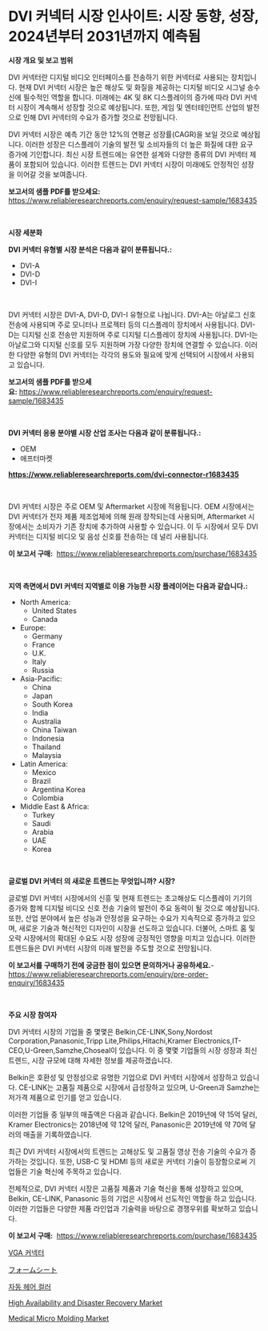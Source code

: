 <p><h1>DVI 커넥터 시장 인사이트: 시장 동향, 성장, 2024년부터 2031년까지 예측됨</h1></p><p><strong>시장 개요 및 보고 범위</strong></p>
<p><p>DVI 커넥터란 디지털 비디오 인터페이스를 전송하기 위한 커넥터로 사용되는 장치입니다. 현재 DVI 커넥터 시장은 높은 해상도 및 화질을 제공하는 디지털 비디오 시그널 송수신에 필수적인 역할을 합니다. 미래에는 4K 및 8K 디스플레이의 증가에 따라 DVI 커넥터 시장이 계속해서 성장할 것으로 예상됩니다. 또한, 게임 및 엔터테인먼트 산업의 발전으로 인해 DVI 커넥터의 수요가 증가할 것으로 전망됩니다.</p><p>DVI 커넥터 시장은 예측 기간 동안 12%의 연평균 성장률(CAGR)을 보일 것으로 예상됩니다. 이러한 성장은 디스플레이 기술의 발전 및 소비자들의 더 높은 화질에 대한 요구 증가에 기인합니다. 최신 시장 트렌드에는 유연한 설계와 다양한 종류의 DVI 커넥터 제품이 포함되어 있습니다. 이러한 트렌드는 DVI 커넥터 시장이 미래에도 안정적인 성장을 이어갈 것을 보여줍니다.</p></p>
<p><strong>보고서의 샘플 PDF를 받으세요:</strong> <a href="https://www.reliableresearchreports.com/enquiry/request-sample/1683435">https://www.reliableresearchreports.com/enquiry/request-sample/1683435</a></p>
<p>&nbsp;</p>
<p><strong>시장 세분화</strong></p>
<p><strong>DVI 커넥터 유형별 시장 분석은 다음과 같이 분류됩니다.:</strong></p>
<p><ul><li>DVI-A</li><li>DVI-D</li><li>DVI-I</li></ul></p>
<p>&nbsp;</p>
<p><p>DVI 커넥터 시장은 DVI-A, DVI-D, DVI-I 유형으로 나뉩니다. DVI-A는 아날로그 신호 전송에 사용되며 주로 모니터나 프로젝터 등의 디스플레이 장치에서 사용됩니다. DVI-D는 디지털 신호 전송만 지원하며 주로 디지털 디스플레이 장치에 사용됩니다. DVI-I는 아날로그와 디지털 신호를 모두 지원하며 가장 다양한 장치에 연결할 수 있습니다. 이러한 다양한 유형의 DVI 커넥터는 각각의 용도와 필요에 맞게 선택되어 시장에서 사용되고 있습니다.</p></p>
<p><strong>보고서의 샘플 PDF를 받으세요:</strong>&nbsp;<a href="https://www.reliableresearchreports.com/enquiry/request-sample/1683435">https://www.reliableresearchreports.com/enquiry/request-sample/1683435</a></p>
<p>&nbsp;</p>
<p><strong> DVI 커넥터 응용 분야별 시장 산업 조사는 다음과 같이 분류됩니다.:</strong></p>
<p><ul><li>OEM</li><li>애프터마켓</li></ul></p>
<p><strong><a href="https://www.reliableresearchreports.com/dvi-connector-r1683435">https://www.reliableresearchreports.com/dvi-connector-r1683435</a></strong></p>
<p>&nbsp;</p>
<p><p>DVI 커넥터 시장은 주로 OEM 및 Aftermarket 시장에 적용됩니다. OEM 시장에서는 DVI 커넥터가 전자 제품 제조업체에 의해 원래 장착되는데 사용되며, Aftermarket 시장에서는 소비자가 기존 장치에 추가하여 사용할 수 있습니다. 이 두 시장에서 모두 DVI 커넥터는 디지털 비디오 및 음성 신호를 전송하는 데 널리 사용됩니다.</p></p>
<p><strong>이 보고서 구매:</strong>&nbsp; <a href="https://www.reliableresearchreports.com/purchase/1683435">https://www.reliableresearchreports.com/purchase/1683435</a></p>
<p>&nbsp;</p>
<p><strong>지역 측면에서 DVI 커넥터 지역별로 이용 가능한 시장 플레이어는 다음과 같습니다.:</strong></p>
<p><ul>
    <li>
        North America:
        <ul>
            <li>United States</li>
            <li>Canada</li>
        </ul>
    </li>
    <li>
        Europe:
        <ul>
            <li>Germany</li>
            <li>France</li>
            <li>U.K.</li>
            <li>Italy</li>
            <li>Russia</li>
        </ul>
    </li>
    <li>
        Asia-Pacific:
        <ul>
            <li>China</li>
            <li>Japan</li>
            <li>South Korea</li>
            <li>India</li>
            <li>Australia</li>
            <li>China Taiwan</li>
            <li>Indonesia</li>
            <li>Thailand</li>
            <li>Malaysia</li>
        </ul>
    </li>
    <li>
        Latin America:
        <ul>
            <li>Mexico</li>
            <li>Brazil</li>
            <li>Argentina Korea</li>
            <li>Colombia</li>
        </ul>
    </li>
    <li>
        Middle East & Africa:
        <ul>
            <li>Turkey</li>
            <li>Saudi</li>
            <li>Arabia</li>
            <li>UAE</li>
            <li>Korea</li>
        </ul>
    </li>
    </ul></p>
<p>&nbsp;</p>
<p><strong>글로벌 DVI 커넥터 의 새로운 트렌드는 무엇입니까? 시장?</strong></p>
<p><p>글로벌 DVI 커넥터 시장에서의 신흥 및 현재 트렌드는 초고해상도 디스플레이 기기의 증가와 함께 디지털 비디오 신호 전송 기술의 발전이 주요 동력이 될 것으로 예상됩니다. 또한, 산업 분야에서 높은 성능과 안정성을 요구하는 수요가 지속적으로 증가하고 있으며, 새로운 기술과 혁신적인 디자인이 시장을 선도하고 있습니다. 더불어, 스마트 홈 및 오락 시장에서의 확대된 수요도 시장 성장에 긍정적인 영향을 미치고 있습니다. 이러한 트렌드들은 DVI 커넥터 시장의 미래 발전을 주도할 것으로 전망됩니다.</p></p>
<p><strong>이 보고서를 구매하기 전에 궁금한 점이 있으면 문의하거나 공유하세요.</strong>- <a href="https://www.reliableresearchreports.com/enquiry/pre-order-enquiry/1683435">https://www.reliableresearchreports.com/enquiry/pre-order-enquiry/1683435</a></p>
<p>&nbsp;</p>
<p><strong>주요 시장 참여자</strong></p>
<p><p>DVI 커넥터 시장의 기업들 중 몇몇은 Belkin,CE-LINK,Sony,Nordost Corporation,Panasonic,Tripp Lite,Philips,Hitachi,Kramer Electronics,IT-CEO,U-Green,Samzhe,Choseal이 있습니다. 이 중 몇몇 기업들의 시장 성장과 최신 트렌드, 시장 규모에 대해 자세한 정보를 제공하겠습니다.</p><p>Belkin은 호환성 및 안정성으로 유명한 기업으로 DVI 커넥터 시장에서 성장하고 있습니다. CE-LINK는 고품질 제품으로 시장에서 급성장하고 있으며, U-Green과 Samzhe는 저가격 제품으로 인기를 얻고 있습니다.</p><p>이러한 기업들 중 일부의 매출액은 다음과 같습니다. Belkin은 2019년에 약 15억 달러, Kramer Electronics는 2018년에 약 12억 달러, Panasonic은 2019년에 약 70억 달러의 매출을 기록하였습니다.</p><p>최근 DVI 커넥터 시장에서의 트렌드는 고해상도 및 고품질 영상 전송 기술의 수요가 증가하는 것입니다. 또한, USB-C 및 HDMI 등의 새로운 커넥터 기술이 등장함으로써 기업들은 기술 혁신에 주목하고 있습니다.</p><p>전체적으로, DVI 커넥터 시장은 고품질 제품과 기술 혁신을 통해 성장하고 있으며, Belkin, CE-LINK, Panasonic 등의 기업은 시장에서 선도적인 역할을 하고 있습니다. 이러한 기업들은 다양한 제품 라인업과 기술력을 바탕으로 경쟁우위를 확보하고 있습니다.</p></p>
<p><strong>이 보고서 구매:</strong>&nbsp;&nbsp;<a href="https://www.reliableresearchreports.com/purchase/1683435">https://www.reliableresearchreports.com/purchase/1683435</a></p>
<p><p><a href="https://github.com/fernandotryO5lson96765/Market-Research-Report-List-1/blob/main/288242822516.md">VGA 커넥터</a></p><p><a href="https://medium.com/@barrymundy88/%E6%B3%A1%E3%82%B7%E3%83%BC%E3%83%88%E5%B8%82%E5%A0%B4%E3%81%AE%E3%83%A1%E3%83%88%E3%83%AA%E3%82%AF%E3%82%B9%E3%82%92%E8%A7%A3%E8%AA%AD%E3%81%99%E3%82%8B-%E5%B8%82%E5%A0%B4%E3%82%B7%E3%82%A7%E3%82%A2-%E3%83%88%E3%83%AC%E3%83%B3%E3%83%89-%E6%88%90%E9%95%B7%E3%83%91%E3%82%BF%E3%83%BC%E3%83%B3-6fa1f3725fe8">フォームシート</a></p><p><a href="https://medium.com/@electat2023/%EC%9E%90%EB%8F%99-%ED%97%A4%EC%96%B4-%EC%BB%AC%EB%9F%AC-%EC%8B%9C%EC%9E%A5-%EC%A1%B0%EC%82%AC-%EB%B3%B4%EA%B3%A0%EC%84%9C-2024%EB%85%84%EB%B6%80%ED%84%B0-2031%EB%85%84%EA%B9%8C%EC%A7%80%EC%9D%98-%EC%97%AD%EC%82%AC-%EB%B0%8F-%EC%98%88%EC%B8%A1-5b0735ac81db">자동 헤어 컬러</a></p><p><a href="https://github.com/dx0328/Market-Research-Report-List-2/blob/main/high-availability-and-disaster-recovery-market.md">High Availability and Disaster Recovery Market</a></p><p><a href="https://github.com/Glendatilghmankmgz0rbhwpy/Market-Research-Report-List-2/blob/main/medical-micro-molding-market.md">Medical Micro Molding Market</a></p></p>